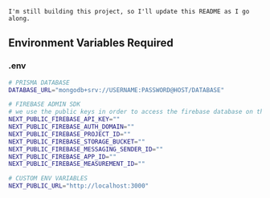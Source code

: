 `I'm still building this project, so I'll update this README as I go along.`

## Environment Variables Required

### .env

```bash
# PRISMA DATABASE
DATABASE_URL="mongodb+srv://USERNAME:PASSWORD@HOST/DATABASE"

# FIREBASE ADMIN SDK
# we use the public keys in order to access the firebase database on the client side
NEXT_PUBLIC_FIREBASE_API_KEY=""
NEXT_PUBLIC_FIREBASE_AUTH_DOMAIN=""
NEXT_PUBLIC_FIREBASE_PROJECT_ID=""
NEXT_PUBLIC_FIREBASE_STORAGE_BUCKET=""
NEXT_PUBLIC_FIREBASE_MESSAGING_SENDER_ID=""
NEXT_PUBLIC_FIREBASE_APP_ID=""
NEXT_PUBLIC_FIREBASE_MEASUREMENT_ID=""

# CUSTOM ENV VARIABLES
NEXT_PUBLIC_URL="http://localhost:3000"
```
